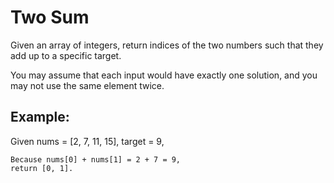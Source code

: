 # Two Sum
Given an array of integers, return indices of the two numbers such that they add up to a specific target.

You may assume that each input would have exactly one solution, and you may not use the same element twice.

## Example:
Given nums = [2, 7, 11, 15], target = 9,
```
Because nums[0] + nums[1] = 2 + 7 = 9,
return [0, 1].
```
